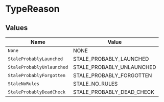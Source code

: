 # TypeReason


## Values

| Name                      | Value                     |
| ------------------------- | ------------------------- |
| `None`                    | NONE                      |
| `StaleProbablyLaunched`   | STALE_PROBABLY_LAUNCHED   |
| `StaleProbablyUnlaunched` | STALE_PROBABLY_UNLAUNCHED |
| `StaleProbablyForgotten`  | STALE_PROBABLY_FORGOTTEN  |
| `StaleNoRules`            | STALE_NO_RULES            |
| `StaleProbablyDeadCheck`  | STALE_PROBABLY_DEAD_CHECK |